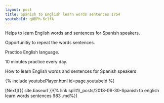 ```yaml
---
layout: post
title: Spanish to English learn words sentences 1754 
youtubeId: qUBPh-6c1fA
---
```

 
 
Helps to learn English words and sentences for Spanish speakers.

Opportunitiy to repeat the words sentences. 

Practice English language. 
 
10 minutes practice every day. 
 
How to learn English words and sentences for Spanish speakers 
 
{% include youtubePlayer.html id=page.youtubeId %}
 
 
[Next]({{ site.baseurl }}{% link  split1/_posts/2018-09-30-Spanish to english learn words sentences 983 .md%})
 
